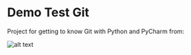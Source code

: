 # Demo Test Git
Project for getting to know Git with Python and PyCharm from:

![alt text](https://con.jaktestowac.pl/wp-content/uploads/brand/jaktestowac_small.png)